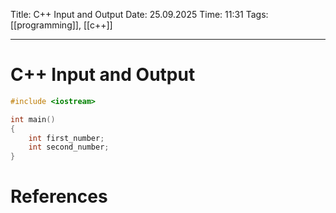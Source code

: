 Title: C++ Input and Output
Date: 25.09.2025
Time: 11:31
Tags: [[programming]], [[c++]]

---
# C++ Input and Output

```c++
#include <iostream>

int main()
{
	int first_number;
	int second_number;
}
```

# References